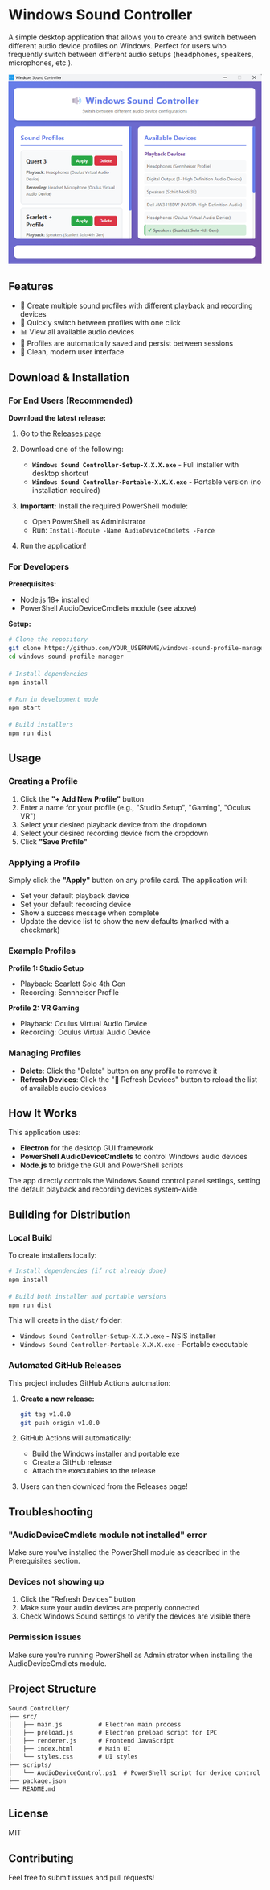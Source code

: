 # Windows Sound Controller

A simple desktop application that allows you to create and switch between different audio device profiles on Windows. Perfect for users who frequently switch between different audio setups (headphones, speakers, microphones, etc.).

![Sound Controller UI](assets/UI.png)

## Features

- 🎵 Create multiple sound profiles with different playback and recording devices
- 🔄 Quickly switch between profiles with one click
- 📊 View all available audio devices
- 💾 Profiles are automatically saved and persist between sessions
- 🎨 Clean, modern user interface

## Download & Installation

### For End Users (Recommended)

**Download the latest release:**

1. Go to the [Releases page](https://github.com/YOUR_USERNAME/windows-sound-profile-manager/releases)
2. Download one of the following:
   - **`Windows Sound Controller-Setup-X.X.X.exe`** - Full installer with desktop shortcut
   - **`Windows Sound Controller-Portable-X.X.X.exe`** - Portable version (no installation required)

3. **Important:** Install the required PowerShell module:
   - Open PowerShell as Administrator
   - Run: `Install-Module -Name AudioDeviceCmdlets -Force`

4. Run the application!

### For Developers

**Prerequisites:**
- Node.js 18+ installed
- PowerShell AudioDeviceCmdlets module (see above)

**Setup:**
```bash
# Clone the repository
git clone https://github.com/YOUR_USERNAME/windows-sound-profile-manager.git
cd windows-sound-profile-manager

# Install dependencies
npm install

# Run in development mode
npm start

# Build installers
npm run dist
```

## Usage

### Creating a Profile

1. Click the **"+ Add New Profile"** button
2. Enter a name for your profile (e.g., "Studio Setup", "Gaming", "Oculus VR")
3. Select your desired playback device from the dropdown
4. Select your desired recording device from the dropdown
5. Click **"Save Profile"**

### Applying a Profile

Simply click the **"Apply"** button on any profile card. The application will:
- Set your default playback device
- Set your default recording device
- Show a success message when complete
- Update the device list to show the new defaults (marked with a checkmark)

### Example Profiles

**Profile 1: Studio Setup**
- Playback: Scarlett Solo 4th Gen
- Recording: Sennheiser Profile

**Profile 2: VR Gaming**
- Playback: Oculus Virtual Audio Device
- Recording: Oculus Virtual Audio Device

### Managing Profiles

- **Delete**: Click the "Delete" button on any profile to remove it
- **Refresh Devices**: Click the "🔄 Refresh Devices" button to reload the list of available audio devices

## How It Works

This application uses:
- **Electron** for the desktop GUI framework
- **PowerShell AudioDeviceCmdlets** to control Windows audio devices
- **Node.js** to bridge the GUI and PowerShell scripts

The app directly controls the Windows Sound control panel settings, setting the default playback and recording devices system-wide.

## Building for Distribution

### Local Build

To create installers locally:

```bash
# Install dependencies (if not already done)
npm install

# Build both installer and portable versions
npm run dist
```

This will create in the `dist/` folder:
- `Windows Sound Controller-Setup-X.X.X.exe` - NSIS installer
- `Windows Sound Controller-Portable-X.X.X.exe` - Portable executable

### Automated GitHub Releases

This project includes GitHub Actions automation:

1. **Create a new release:**
   ```bash
   git tag v1.0.0
   git push origin v1.0.0
   ```

2. GitHub Actions will automatically:
   - Build the Windows installer and portable exe
   - Create a GitHub release
   - Attach the executables to the release

3. Users can then download from the Releases page!

## Troubleshooting

### "AudioDeviceCmdlets module not installed" error

Make sure you've installed the PowerShell module as described in the Prerequisites section.

### Devices not showing up

1. Click the "Refresh Devices" button
2. Make sure your audio devices are properly connected
3. Check Windows Sound settings to verify the devices are visible there

### Permission issues

Make sure you're running PowerShell as Administrator when installing the AudioDeviceCmdlets module.

## Project Structure

```
Sound Controller/
├── src/
│   ├── main.js          # Electron main process
│   ├── preload.js       # Electron preload script for IPC
│   ├── renderer.js      # Frontend JavaScript
│   ├── index.html       # Main UI
│   └── styles.css       # UI styles
├── scripts/
│   └── AudioDeviceControl.ps1  # PowerShell script for device control
├── package.json
└── README.md
```

## License

MIT

## Contributing

Feel free to submit issues and pull requests!
